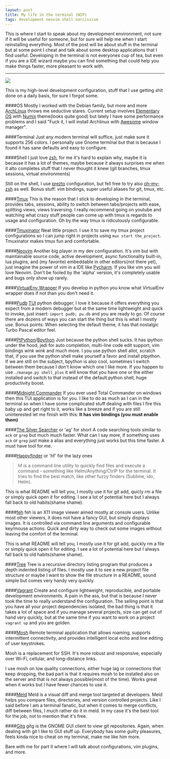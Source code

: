 ```yaml
---
layout: post
title: My life in the terminal (WIP)
tags: development neovim shell narcissism
---
```


This is where I start to speak about my development environment, not sure if it
will be useful for someone, but for sure will help me when I start reinstalling everything.
Most of the post will be about stuff in the terminal but at some point I cheat
and talk about some desktop applications that I find useful.
Developing in the terminal is not everyones cup of tea, but even if you are a
IDE wizard maybe you can find something that could help you make things
faster, more pleasant to work with.

---

<img src="http://i.imgur.com/hxeZDnh.jpg">

This is my high-level development configuration, stuff that I use getting shit
done on a daily basis, for sure I forgot some.

####OS
Mostly I worked with the Debian family, but more and more
[ArchLinux][arch-linux-link] throws me
seductive stares. Current setup involves [Elementary OS][elementary-link] with [Numix][numix-link]
theme(looks quite good) but lately I have some performance problems and I said "Fuck it, I
will install Archlinux with [Awesome][awesome-link] window manager".

####Terminal
Just any modern terminal will suffice, just make sure it supports 256 colors. I
personally use Gnome terminal but that is because I found it has sane defaults
and easy to configure.

####Shell
I just love [zsh][zsh-link], for me it's hard to explain why, maybe it is because it has a
lot of themes, maybe because it always surprises me when it alto completes stuff
that I never thought it knew (git branches, tmux sessions, virtual environments)

Still on the shell, I use [prezto][prezto-link] configuration, but fell free to try also
[oh-my-zsh][oh-my-zsh-link] as well.  Bonus stuff: vim bindings, super useful aliases for git,
tmux, etc.

####[Tmux][tmux-link]
This is the reason that I stick to developing in the terminal, provides tabs,
sessions, ability to switch between tabs/projects with ease, splitting views,
views traversing. I really recommend going on youtube and watching what crazy stuff
people can come up with tmux is regards to usage and configuration.
Oh by the way tmux is ridiculously configurable.

####[Tmuxinator][tmuxinator-link]
Neat little project. I use it to save my tmux project configurations so I can
jump right in projects using ``mux start the_project``.
Tmuxinator makes tmux fun and comfortable.

####[Neovim][neovim-link]
Another big player in my dev configuration. It's vim but with maintainable
source code, active development, async functionality built-in, lua plugins,
and (my favorite) embeddable in other editors(not there yet), just imagine the power of vim in a
IDE like [Pycharm][pycharm-link]. If you like vim you will love Neovim.
Don't be fooled by the 'alpha' version, it's completely usable and bugs only show
up rarely.

####[VirtualEnv Wrapper][virtualenv-link]
If you develop in python you know what VirtualEnv wrapper does if not than you
don't need it.

####[Pudb][pudb-link]
[TUI][tui-link] python debugger, I love it because it offers everything you expect from a
modern debugger but at the same time lightweight and quick to invoke,
just insert: ``import pudb; pu.db`` and you are ready to go. Of course there
are dozens of ways you can start the thing but this is what I mostly use.
Bonus points: When selecting the default theme, it has that nostalgic Turbo
Pascal editor feel.

####[PtPython][ptpython-link]/[Bpython][bpython-link]
Just because the python shell sucks. It has ipython under the hood, jedi for
auto completion, multi-line code edit support, vim bindings *wink wink* and much
more. I you use python shell allot, scratch that, if you use the python shell
make yourself a favor and install ptpython. If we are still on the subject,
bpython is also cool, sometimes I switch between them because I don't know
which one I like more. If you happen to use ``./manage.py shell_plus`` it will
know that you have one or the either installed and switch to that instead of the
default python shell, huge productivity boost.

####[Midnight Commander][mc-link]
If you ever used Total Commander on windows then this TUI application is for
you. I like to do as much as I can in the terminal so when I have some
complicated stuff dealing with files I fire this baby up and get right to it,
works like a breeze and if you are still uninterested let me finish with this:
**It has vim bindings (you must enable them)**

####[The Silver Searcher][ag-link] or 'ag' for short
A code searching tools similar to ``ack`` or ``grep`` but much much faster.
What can I say more, if something uses ``ack`` or ``grep`` just make a alias and
everything just works but this time faster. A must have tool for me.

####[Happyfinder][hf-link] or 'hf' for the lazy ones
> hf is a command line utility to quickly find files and execute a command -
> something like Helm/Anything/CtrlP for the terminal. It tries to find the best
> match, like other fuzzy finders (Sublime, ido, Helm).

This is what README will tell you, I mostly use it for git add, quicly rm a
file or simply quick open it for editing. I see a lot of potential here but I
always fall back to old habits(shame shame).


####[feh][feh-link]
feh is an X11 image viewer aimed mostly at console users.
Unlike most other viewers, it does not have a fancy GUI, but simply displays
images. It is controlled via command line arguments and configurable key/mouse actions.
Quick and dirty way to check out some images without leaving the comfort of the
terminal.

This is what README will tell you, I mostly use it for git add, quickly rm a file
or simply quick open it for editing. I see a lot of potential here but I always
fall back to old habits(shame shame).

####[Tree][tree-link]
Tree is a recursive directory listing program that produces a depth indented
listing of files. I mostly use it to see a new project file structure or maybe I
want to show the file structure in a README, sound simple but comes very handy
very quickly.

####[Vagrant][vagrant-link]
Create and configure lightweight, reproducible, and portable development
environments.
A pain in the ass, but that is because I never took the time to really
understand the configuration. The selling point is that you have all your
project dependencies isolated, the bad thing is that it takes a lot of space and
if you manage several projects, size can get out of hand very quickly, but at
the same time if you want to work on a project ``vagrant up`` and you are
golden.

####[Mosh][mosh-link]
Remote terminal application that allows roaming, supports intermittent
connectivity, and provides intelligent local echo and line editing of user keystrokes.

Mosh is a replacement for SSH. It's more robust and responsive,
especially over Wi-Fi, cellular, and long-distance links.

I use mosh on low quality connections, either huge lag or connections that keep
dropping, the bad part is that it requires mosh to be installed also on the
server and that is not always possible(most of the time). Works great when it
works but I have fewer chances to use it.

####[Meld][meld-link]
Meld is a visual diff and merge tool targeted at developers.
Meld helps you compare files, directories, and version controlled projects.
Like I said before I am a terminal fanatic, but when it comes to merge
conflicts, diff between files, I much rather do it in meld. In my case it's the
best tool for the job, not to mention that it's free.

####[Gitg][gitg-link]
gitg is the GNOME GUI client to view git repositories.
Again, when dealing with git I like to GUI stuff up. Everybody has some guilty
pleasures, feels kinda nice to cheat on my terminal, make me like him more.

Bare with me for part II where I will talk about configurations, vim plugins,
and more.

[arch-linux-link]: https://www.archlinux.org/
[elementary-link]: https://elementary.io/
[numix-link]: https://numixproject.org/
[awesome-link]: http://awesome.naquadah.org/
[zsh-link]: http://www.zsh.org/
[prezto-link]: https://github.com/sorin-ionescu/prezto
[oh-my-zsh-link]: https://github.com/robbyrussell/oh-my-zsh
[tmux-link]: https://tmux.github.io/
[tmuxinator-link]: https://github.com/tmuxinator/tmuxinator
[neovim-link]: https://neovim.io/
[pycharm-link]: https://www.jetbrains.com/pycharm/
[virtualenv-link]: http://virtualenvwrapper.readthedocs.org/en/latest/install.html
[pudb-link]: https://pypi.python.org/pypi/pudb
[tui-link]: https://en.wikipedia.org/wiki/Text-based_user_interface
[ptpython-link]: https://github.com/jonathanslenders/ptpython/
[bpython-link]: http://bpython-interpreter.org/
[mc-link]: http://www.midnight-commander.org/
[ag-link]: https://github.com/ggreer/the_silver_searcher
[hf-link]: https://github.com/hugows/hf
[feh-link]: https://feh.finalrewind.org/
[tree-link]: http://linux.die.net/man/1/tree
[vagrant-link]: https://www.vagrantup.com/
[mosh-link]: https://mosh.mit.edu/
[meld-link]: http://meldmerge.org/
[gitg-link]: https://wiki.gnome.org/Apps/Gitg/
